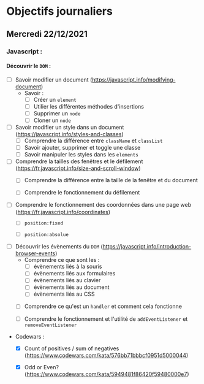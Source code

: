 # Objectifs journaliers

## Mercredi 22/12/2021


### Javascript :

#### Découvrir le `DOM` :

* [ ] Savoir modifier un document (https://javascript.info/modifying-document)
  * Savoir :
    * [ ] Créer un `element`
    * [ ] Utilier les différentes méthodes d'insertions
    * [ ] Supprimer un `node`
    * [ ] Cloner un `node`

* [ ] Savoir modifier un style dans un document (https://javascript.info/styles-and-classes)
  * [ ] Comprendre la différence entre `className` et `classList`
  * [ ] Savoir ajouter, supprimer et toggle une classe
  * [ ] Savoir manipuler les styles dans les `elements`

* [ ] Comprendre la tailles des fenêtres et le défilement (https://fr.javascript.info/size-and-scroll-window)
  * [ ] Comprendre la différence entre la taille de la fenêtre et du document
  * [ ] Comprendre le fonctionnement du défilement


* [ ] Comprendre le fonctionnement des coordonnées dans une page web (https://fr.javascript.info/coordinates)
  * [ ] `position:fixed`
  * [ ] `position:absolue`


* [ ] Découvrir les évènements du `DOM` (https://javascript.info/introduction-browser-events)
  * Comprendre ce que sont les : 
    * [ ] évènements liés à la souris
    * [ ] évènements liés aux formulaires
    * [ ] évènements liés au clavier
    * [ ] évènements liés au document
    * [ ] évènements liés au CSS
  * [ ] Comprendre ce qu'est un `handler` et comment cela fonctionne
  * [ ] Comprendre le fonctionnement et l'utilité de `addEventListener` et `removeEventListener`


* Codewars :
  * [X] Count of positives / sum of negatives (https://www.codewars.com/kata/576bb71bbbcf0951d5000044)
  * [X] Odd or Even? (https://www.codewars.com/kata/5949481f86420f59480000e7)


